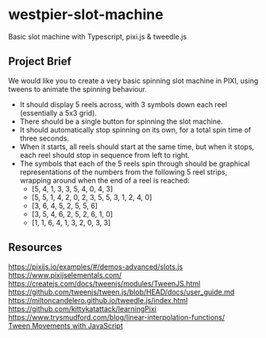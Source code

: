 # westpier-slot-machine

Basic slot machine with Typescript, pixi.js &amp; tweedle.js

## Project Brief

We would like you to create a very basic spinning slot machine in PIXI, using tweens to animate the spinning behaviour.

- It should display 5 reels across, with 3 symbols down each reel (essentially a 5x3 grid).
- There should be a single button for spinning the slot machine.
- It should automatically stop spinning on its own, for a total spin time of three seconds.
- When it starts, all reels should start at the same time, but when it stops, each reel should stop in sequence from left to right.
- The symbols that each of the 5 reels spin through should be graphical representations of the numbers from the following 5 reel strips, wrapping around when the end of a reel is reached:
  - [5, 4, 1, 3, 3, 5, 4, 0, 4, 3]
  - [5, 5, 1, 4, 2, 0, 2, 3, 5, 5, 3, 1, 2, 4, 0]
  - [3, 6, 4, 5, 2, 5, 5, 6]
  - [3, 5, 4, 6, 2, 5, 2, 6, 1, 0]
  - [1, 1, 6, 4, 1, 3, 2, 0, 3, 3]

## Resources

https://pixijs.io/examples/#/demos-advanced/slots.js  
https://www.pixijselementals.com/  
https://createjs.com/docs/tweenjs/modules/TweenJS.html  
https://github.com/tweenjs/tween.js/blob/HEAD/docs/user_guide.md  
https://miltoncandelero.github.io/tweedle.js/index.html  
https://github.com/kittykatattack/learningPixi  
https://www.trysmudford.com/blog/linear-interpolation-functions/  
[Tween Movements with JavaScript](https://www.youtube.com/watch?v=YKb50865IG8)
